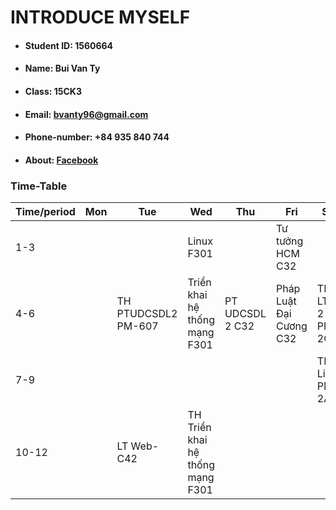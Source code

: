 # INTRODUCE MYSELF
+ #### Student ID: 1560664
+ #### Name: Bui Van Ty
+ #### Class: 15CK3
+ #### Email: bvanty96@gmail.com
+ #### Phone-number: +84 935 840 744
+ #### About: [Facebook](fb.me/buivanty3007) 
### Time-Table
| Time/period | Mon   | Tue   | Wed      | Thu | Fri | Sat |
| ----------- | ---   | ---   | --- | --- | --- | --- |
|     1-3     |       |       | Linux F301    |     | Tư tưởng HCM C32   |     |
|     4-6     |       | TH PTUDCSDL2 PM-607 | Triển khai hệ thống mạng F301    | PT UDCSDL 2 C32    | Pháp Luật Đại Cương C32    | TH LTW 2 PM-2C    |
|     7-9     |       |       |     |     |     | TH Linux PM-2A |
|     10-12   |       | LT Web-C42| TH Triển khai hệ thống mạng F301    |     |     |     |

